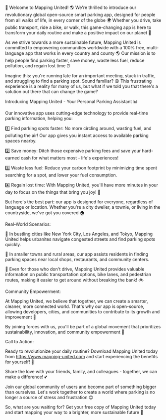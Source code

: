 🎉 Welcome to Mapping United! 🌎 We're thrilled to introduce our revolutionary global open-source smart parking app, designed for people from all walks of life, in every corner of the globe 🌍 Whether you drive, take public transport, ride a bike, or walk, this game-changing app is here to transform your daily routine and make a positive impact on our planet 🌟

As we strive towards a more sustainable future, Mapping United is committed to empowering communities worldwide with a 100% free, multi-language app that works in every country and county 🌎 Our mission is to help people find parking faster, save money, waste less fuel, reduce pollution, and regain lost time ⏰

Imagine this: you're running late for an important meeting, stuck in traffic, and struggling to find a parking spot. Sound familiar? 😩 This frustrating experience is a reality for many of us, but what if we told you that there's a solution out there that can change the game?

Introducing Mapping United - Your Personal Parking Assistant 📊

Our innovative app uses cutting-edge technology to provide real-time parking information, helping you:

1️⃣ Find parking spots faster: No more circling around, wasting fuel, and polluting the air! Our app gives you instant access to available parking spaces nearby.

2️⃣ Save money: Ditch those expensive parking fees and save your hard-earned cash for what matters most - life's experiences!

3️⃣ Waste less fuel: Reduce your carbon footprint by minimizing time spent searching for a spot, and lower your fuel consumption.

4️⃣ Regain lost time: With Mapping United, you'll have more minutes in your day to focus on the things that bring you joy! 🌈

But here's the best part: our app is designed for everyone, regardless of language or location. Whether you're a city dweller, a townie, or living in the countryside, we've got you covered 🏠

Real-World Scenarios:

📍 In bustling cities like New York City, Los Angeles, and Tokyo, Mapping United helps urbanites navigate congested streets and find parking spots quickly.

📍 In smaller towns and rural areas, our app assists residents in finding parking spaces near local shops, restaurants, and community centers.

📍 Even for those who don't drive, Mapping United provides valuable information on public transportation options, bike lanes, and pedestrian routes, making it easier to get around without breaking the bank! 🚲

Community Empowerment:

At Mapping United, we believe that together, we can create a smarter, cleaner, more connected world. That's why our app is open-source, allowing developers, cities, and communities to contribute to its growth and improvement 💪

By joining forces with us, you'll be part of a global movement that prioritizes sustainability, innovation, and community empowerment 🌈

Call to Action:

Ready to revolutionize your daily routine? Download Mapping United today from https://www.mapping-united.com and start experiencing the benefits for yourself! 📲

Share the love with your friends, family, and colleagues - together, we can make a difference! 💕

Join our global community of users and become part of something bigger than ourselves. Let's work together to create a world where parking is no longer a source of stress and frustration 😊

So, what are you waiting for? Get your free copy of Mapping United today and start mapping your way to a brighter, more sustainable future 🌟